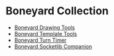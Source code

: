 # Boneyard Collection
- [Boneyard Drawing Tools](https://github.com/operation404/boneyard-drawing-tools)
- [Boneyard Template Tools](https://github.com/operation404/boneyard-template-tools)
- [Boneyard Turn Timer](https://github.com/operation404/boneyard-turn-timer)
- [Boneyard Socketlib Companion](https://github.com/operation404/boneyard-socketlib-companion)
